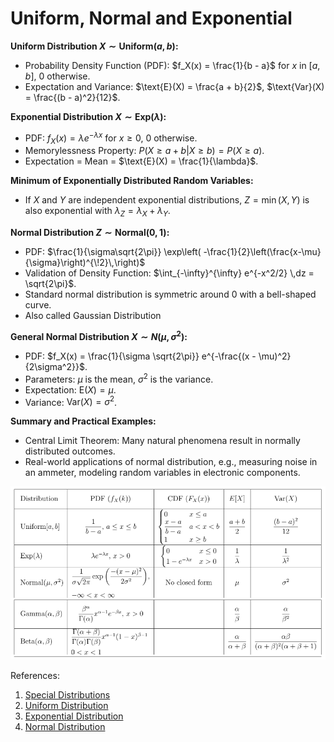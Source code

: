 # Uniform, Normal and Exponential

**Uniform Distribution $X \sim \text{Uniform}(a, b)$:**
- Probability Density Function (PDF): $f_X(x) = \frac{1}{b - a}$ for $x$ in $[a, b]$, 0 otherwise.
- Expectation and Variance: $\text{E}(X) = \frac{a + b}{2}$, $\text{Var}(X) = \frac{(b - a)^2}{12}$.

**Exponential Distribution $X \sim \text{Exp}(\lambda)$:**
- PDF: $f_X(x) = \lambda e^{-\lambda x}$ for $x \geq 0$, 0 otherwise.
- Memorylessness Property: $P(X \geq a + b | X \geq b) = P(X \geq a)$.
- Expectation = Mean = $\text{E}(X) = \frac{1}{\lambda}$.

**Minimum of Exponentially Distributed Random Variables:**
- If $X$ and $Y$ are independent exponential distributions, $Z = \min(X, Y)$ is also exponential with $\lambda_{Z} = \lambda_{X} + \lambda_{Y}$.

**Normal Distribution $Z \sim \text{Normal}(0, 1)$:**
- PDF: $\frac{1}{\sigma\sqrt{2\pi}} 
  \exp\left( -\frac{1}{2}\left(\frac{x-\mu}{\sigma}\right)^{\!2}\,\right)$
- Validation of Density Function: $\int_{-\infty}^{\infty} e^{-x^2/2} \,dz = \sqrt{2\pi}$.
- Standard normal distribution is symmetric around 0 with a bell-shaped curve.
- Also called Gaussian Distribution

**General Normal Distribution $X \sim N(\mu, \sigma^2)$:**
- PDF: $f_X(x) = \frac{1}{\sigma \sqrt{2\pi}} e^{-\frac{(x - \mu)^2}{2\sigma^2}}$.
- Parameters: $\mu$ is the mean, $\sigma^2$ is the variance.
- Expectation: $\text{E}(X) = \mu$.
- Variance: $\text{Var}(X) = \sigma^2$.

**Summary and Practical Examples:**
- Central Limit Theorem: Many natural phenomena result in normally distributed outcomes.
- Real-world applications of normal distribution, e.g., measuring noise in an ammeter, modeling random variables in electronic components.

![/images/formula.png](./images/formula.png) 

References:
1. [Special Distributions](https://www.probabilitycourse.com/chapter4/4_2_1_uniform.php)  
2. [Uniform Distribution](https://www.statlect.com/probability-distributions/uniform-distribution)
3. [Exponential Distribution](https://www.statlect.com/probability-distributions/exponential-distribution)
4. [Normal Distribution](https://www.statlect.com/probability-distributions/normal-distribution)